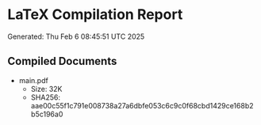 # LaTeX Compilation Report
Generated: Thu Feb  6 08:45:51 UTC 2025
## Compiled Documents
- main.pdf
  - Size: 32K
  - SHA256: aae00c55f1c791e008738a27a6dbfe053c6c9c0f68cbd1429ce168b2b5c196a0

